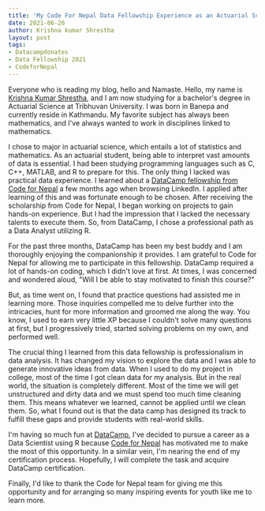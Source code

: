 ```yaml
---
title: 'My Code For Nepal Data Fellowship Experience as an Actuarial Science Student'
date: 2021-06-26
author: Krishna kumar Shrestha
layout: post
tags:
- Datacampdonates 
- Data Fellowship 2021
- CodeforNepal
---
```

<meta name="description" content="This blogpost summarizes how data fellowship has changed my vision to explore the data and how I was able to generate innovative ideas from data"/>

Everyone who is reading my blog, hello and Namaste. Hello, my name is [Krishna Kumar Shrestha](https://www.linkedin.com/in/krishna-kumar-shrestha-20a35b172/), and I am now studying for a bachelor's degree in Actuarial Science at Tribhuvan University. I was born in Banepa and currently reside in Kathmandu. My favorite subject has always been mathematics, and I've always wanted to work in disciplines linked to mathematics.

I chose to major in actuarial science, which entails a lot of statistics and mathematics. As an actuarial student, being able to interpret vast amounts of data is essential. I had been studying programming languages such as C, C++, MATLAB, and R to prepare for this. The only thing I lacked was practical data experience. I learned about a [DataCamp fellowship from Code for Nepal](https://codefornepal.org/2021/02/14/launching-a-fellowship-program-to-build-data-skills-of-over-500-nepalis-globally.html) a few months ago when browsing LinkedIn. I applied after learning of this and was fortunate enough to be chosen. After receiving the scholarship from Code for Nepal, I began working on projects to gain hands-on experience. But I had the impression that I lacked the necessary talents to execute them. So, from DataCamp, I chose a professional path as a Data Analyst utilizing R.

For the past three months, DataCamp has been my best buddy and I am thoroughly enjoying the companionship it provides. I am grateful to Code for Nepal for allowing me to participate in this fellowship. DataCamp required a lot of hands-on coding, which I didn't love at first. At times, I was concerned and wondered aloud, "Will I be able to stay motivated to finish this course?" 

But, as time went on, I found that practice questions had assisted me in learning more. Those inquiries compelled me to delve further into the intricacies, hunt for more information and groomed me along the way. You know, I used to earn very little XP because I couldn't solve many questions at first, but I progressively tried, started solving problems on my own, and performed well.

The crucial thing I learned from this data fellowship is professionalism in data analysis. It has changed my vision to explore the data and I was able to generate innovative ideas from data. When I used to do my project in college, most of the time I got clean data for my analysis. But in the real world, the situation is completely different. Most of the time we will get unstructured and dirty data and we must spend too much time cleaning them. This means whatever we learned, cannot be applied until we clean them. So, what I found out is that the data camp has designed its track to fulfill these gaps and provide students with real-world skills.

I'm having so much fun at [DataCamp](http://www.datacamp.com), I've decided to pursue a career as a Data Scientist using R because [Code for Nepal](https://codefornepal.org) has motivated me to make the most of this opportunity. In a similar vein, I'm nearing the end of my certification process. Hopefully, I will complete the task and acquire DataCamp certification.

Finally, I'd like to thank the Code for Nepal team for giving me this opportunity and for arranging so many inspiring events for youth like me to learn more. 

